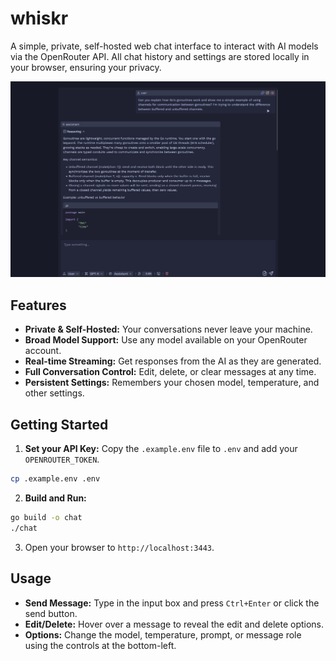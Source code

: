 # whiskr

A simple, private, self-hosted web chat interface to interact with AI models via the OpenRouter API. All chat history and settings are stored locally in your browser, ensuring your privacy.

![screenshot](.github/chat.png)

## Features

* **Private & Self-Hosted:** Your conversations never leave your machine.
* **Broad Model Support:** Use any model available on your OpenRouter account.
* **Real-time Streaming:** Get responses from the AI as they are generated.
* **Full Conversation Control:** Edit, delete, or clear messages at any time.
* **Persistent Settings:** Remembers your chosen model, temperature, and other settings.

## Getting Started

1. **Set your API Key:** Copy the `.example.env` file to `.env` and add your `OPENROUTER_TOKEN`.
```bash
cp .example.env .env
```
2. **Build and Run:**
```bash
go build -o chat
./chat
```
3. Open your browser to `http://localhost:3443`.

## Usage

* **Send Message:** Type in the input box and press `Ctrl+Enter` or click the send button.
* **Edit/Delete:** Hover over a message to reveal the edit and delete options.
* **Options:** Change the model, temperature, prompt, or message role using the controls at the bottom-left.
